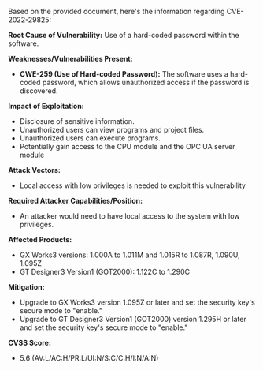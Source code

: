 Based on the provided document, here's the information regarding CVE-2022-29825:

**Root Cause of Vulnerability:** Use of a hard-coded password within the software.

**Weaknesses/Vulnerabilities Present:**
*   **CWE-259 (Use of Hard-coded Password):** The software uses a hard-coded password, which allows unauthorized access if the password is discovered.

**Impact of Exploitation:**
*   Disclosure of sensitive information.
*   Unauthorized users can view programs and project files.
*   Unauthorized users can execute programs.
*   Potentially gain access to the CPU module and the OPC UA server module

**Attack Vectors:**
*   Local access with low privileges is needed to exploit this vulnerability

**Required Attacker Capabilities/Position:**
* An attacker would need to have local access to the system with low privileges.

**Affected Products:**
* GX Works3 versions: 1.000A to 1.011M and 1.015R to 1.087R, 1.090U, 1.095Z
* GT Designer3 Version1 (GOT2000): 1.122C to 1.290C

**Mitigation:**
* Upgrade to GX Works3 version 1.095Z or later and set the security key's secure mode to "enable."
* Upgrade to GT Designer3 Version1 (GOT2000) version 1.295H or later and set the security key's secure mode to "enable."

**CVSS Score:**
* 5.6 (AV:L/AC:H/PR:L/UI:N/S:C/C:H/I:N/A:N)
